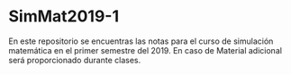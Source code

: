 # SimMat2019-1
En este repositorio se encuentras las notas para el curso de simulación matemática en el primer semestre del 2019. En caso de Material adicional será proporcionado durante clases.
